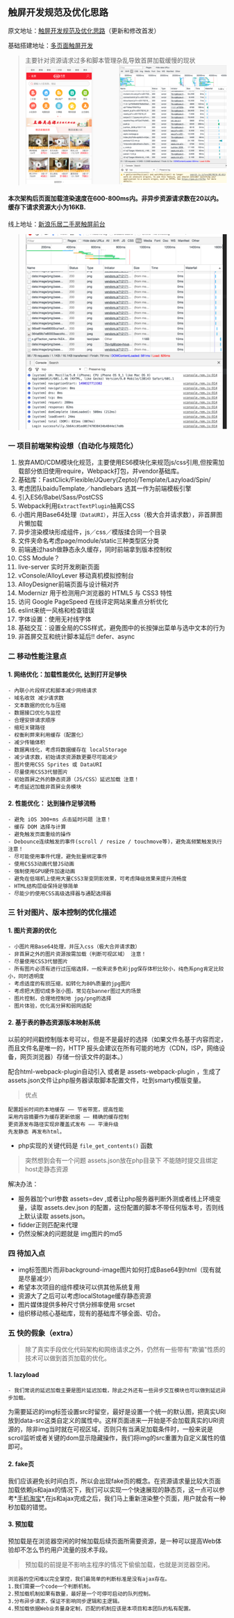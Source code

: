 ## 触屏开发规范及优化思路
原文地址：[触屏开发规范及优化思路](https://github.com/94dreamer/Note/tree/master/触屏开发规范及优化思路)（更新和修改首发）

基础搭建地址：[多页面触屏开发](https://github.com/94dreamer/touch-webpack-multiPage)

> 主要针对资源请求过多和脚本管理杂乱导致首屏加载缓慢的现状
> ![request](./img/request.png)

#### 本次架构后页面加载渲染速度在600-800ms内。非异步资源请求数在20以内。缓存下请求资源大小为16KB. 
线上地址：[新浪乐居二手房触屏前台](http://m.leju.com/touch/esf/)
> ![end](./img/end.png)

### 一 项目前端架构设想（自动化与规范化）
1. 放弃AMD/CDM模块化规范，主要使用ES6模块化来规范js/css引用,但按需加载部分依旧使用require，Webpack打包，并vendor基础库。
2. 基础库：FastClick/Flexible/JQuery(Zepto)/Template/Lazyload/Spin/
3. 考虑团队baiduTemplate／handlebars 选其一作为前端模板引擎
4. 引入ES6/Babel/Sass/PostCSS
5. Webpack利用`ExtractTextPlugin`抽离CSS
6. 小图片用Base64处理`（DataURI）`，并压入css（极大合并请求数），非首屏图片懒加载
7. 异步渲染模块形成组件，js／css／模版揉合同一个目录
8. 文件夹命名考虑page/module/static三种类型区分类
9. 前端通过hash做静态永久缓存，同时前端拿到版本控制权
10. CSS Module？
11. live-server 实时开发刷新页面
12. vConsole/AlloyLever 移动真机模拟控制台
13. AlloyDesigner前端页面与设计稿对齐
14. Modernizr 用于检测用户浏览器的 HTML5 与 CSS3 特性
15. 访问 Google PageSpeed 在线评定网站来重点分析优化
16. eslint来统一风格和检查错误
17. 字体设置：使用无衬线字体
18. 基础交互：设置全局的CSS样式，避免图中的长按弹出菜单与选中文本的行为  
19. 非首屏交互和统计脚本延后!! defer、async

### 二 移动性能注意点

#### 1. 网络优化：加载性能优化, 达到打开足够快

```	
- 內联小片段样式和脚本减少网络请求	
- 域名收敛 减少请求数 
- 文本数据的优化与压缩 
- 数据接口优化与监控
- 合理安排请求顺序
- 缩短关键路径
- 权衡利弊来利用缓存（配置化）
- 减少传输体积
- 数据离线化，考虑将数据缓存在 localStorage
- 减少请求数，初始请求资源数更要尽可能减少
- 图片使用CSS Sprites 或 DataURI
- 尽量使用CSS3代替图片
- 初始首屏之外的静态资源（JS/CSS）延迟加载 注意！
- 考虑延迟加载非首屏业务模块
```	

#### 2. 性能优化： 达到操作足够流畅

```	
- 避免 iOS 300+ms 点击延时问题 注意！
- 缓存 DOM 选择与计算
- 避免触发页面重绘的操作
- Debounce连续触发的事件(scroll / resize / touchmove等)，避免高频繁触发执行 注意！
- 尽可能使用事件代理，避免批量绑定事件
- 使用CSS3动画代替JS动画
- 强制使用GPU硬件加速动画
- 避免在低端机上使用大量CSS3渐变阴影效果，可考虑降级效果来提升流畅度
- HTML结构层级保持足够简单
- 尽能少的使用CSS高级选择器与通配选择器

```


### 三 针对图片、版本控制的优化描述
#### 1. 图片资源的优化
```
- 小图片用Base64处理，并压入css（极大合并请求数）
- 非首屏之外的图片资源按需加载（判断可视区域） 注意！
- 尽量使用CSS3代替图片
- 所有图片必须有进行过压缩选择，一般来说多色彩jpg保存体积比较小，纯色系png肯定比较小，同时透明度  
- 考虑适度的有损压缩，如转化为80%质量的jpg图片  
- 考虑把大图切成多张小图，常见在banner图过大的场景
- 图片控制，合理地控制地 jpg/png的选择
- 图片体验，优化高分屏和弱网适配
```

#### 2. 基于表的静态资源版本映射系统

以前的时间戳控制版本号可以，但是不是最好的选择（如果文件名基于内容而定，而且文件名是唯一的，HTTP 报头会建议在所有可能的地方（CDN，ISP，网络设备，网页浏览器）存储一份该文件的副本。）

配合html-webpack-plugin自动引入 或者是 assets-webpack-plugin ，生成了 assets.json文件让php服务器读取脚本配置文件，吐到smarty模版变量。
> 优点

```
配置超长时间的本地缓存 —— 节省带宽，提高性能
采用内容摘要作为缓存更新依据 —— 精确的缓存控制
更资源发布路径实现非覆盖式发布 —— 平滑升级
先发静态 再发布html。
```

* php实现的关键代码是 `file_get_contents()` 函数


> 突然想到会有一个问题 assets.json放在php目录下 不能随时提交且绑定host走静态资源

解决办法：

* 服务器加个url参数 assets=dev ,或者让php服务器判断外测或者线上环境变量，读取 assets.dev.json 的配置，这份配置的脚本不带任何版本号，否则线上默认读取 assets.json。
* fidder正则匹配来代理
* 仍然没解决的问题就是 img图片的md5

### 四 待加入点

* img标签图片而非background-image图片如何打成Base64到html（现有就是尽量减少）
* 希望本次项目的组件模块可以供其他系统复用
* 资源大了之后可以考虑localStotage缓存静态资源
* 图片媒体提供多种尺寸供分辨率使用 srcset
* 组织移动核心基础库，现有的基础库不够全面、切合。

### 五 快的假象（extra）
> 除了真实手段优化代码架构和网络请求之外，仍然有一些带有"欺骗"性质的技术可以做到首页加载的优化。

#### 1. lazyload


	- 我们常说的延迟加载主要是图片延迟加载，除此之外还有一些异步交互模块也可以做到延迟异步加载。
为需要延迟的img标签设置src时留空，最好是设置一个统一的默认图，把真实URI放到data-src这类自定义的属性中。这样页面进来一开始是不会加载真实的URI资源的，除非img当时就在可视区域，否则只有当满足加载条件时，一般来说是scroll监听或者关键的dom显示隐藏操作，我们将img的src重置为自定义属性的值即可。


#### 2. fake页

我们应该避免长时间白页，所以会出现fake页的概念。在资源请求量比较大页面加载依赖js和ajax的情况下，我们可以实现一个快速展现的静态页，这一点可以参考*[手机淘宝](https://m.taobao.com/)*,在js和ajax完成之后，我们马上重新渲染整个页面，用户就会有一种秒加载的错觉。

#### 3. 预加载

预加载是在浏览器空闲的时候加载后续页面所需要资源，是一种可以提高Web体验却不怎么节约用户流量的技术手段。
> 预加载的前提是不影响主程序的情况下偷偷加载，也就是浏览器空闲。

```
浏览器的空闲难以完全掌控，我们最简单的判断标准是没有ajax存在。
1.我们需要一个code一个判断机制。
2.预加载机制如果有数量，最好是一个可停可启动的队列控制。
3.分布异步请求，保证不影响同步逻辑和主逻辑。
4.预加载依据Web业务量身定制，匹配的机制应该是本项目和本团队的私有配置。
```


